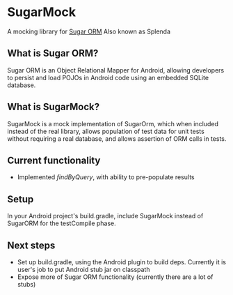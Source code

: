 # SugarMock
A mocking library for [Sugar ORM](http://satyan.github.io/sugar/)
Also known as Splenda

## What is Sugar ORM?
Sugar ORM is an Object Relational Mapper for Android, allowing developers to persist and load POJOs in Android code using an embedded SQLite database.

## What is SugarMock?
SugarMock is a mock implementation of SugarOrm, which when included instead of the real library, allows population of test data for unit tests without requiring a real database, and allows assertion of ORM calls in tests.

## Current functionality
- Implemented _findByQuery_, with ability to pre-populate results

## Setup
In your Android project's build.gradle, include SugarMock instead of SugarORM for the testCompile phase.

## Next steps
- Set up build.gradle, using the Android plugin to build deps. Currently it is user's job to put Android stub jar on classpath
- Expose more of Sugar ORM functionality (currently there are a lot of stubs)
